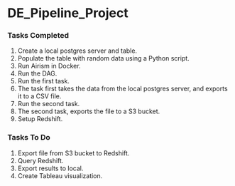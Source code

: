 # DE_Pipeline_Project

### Tasks Completed
1. Create a local postgres server and table.
2. Populate the table with random data using a Python script.
3. Run Airism in Docker.
4. Run the DAG.
5. Run the first task.
6. The task first takes the data from the local postgres server, and exports it to a CSV file.
7. Run the second task.
8. The second task, exports the file to a S3 bucket.
9. Setup Redshift.


### Tasks To Do
1. Export file from S3 bucket to Redshift.
2. Query Redshift.
3. Export results to local.
4. Create Tableau visualization.
